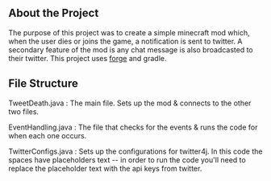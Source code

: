 ## About the Project
The purpose of this project was to create a simple minecraft mod which, when the user dies or joins the game, a notification is sent to twitter. A secondary feature of the mod is any chat message is also broadcasted to their twitter.
This project uses [forge](https://mcforge.readthedocs.io/en/1.16.x/gettingstarted/) and gradle.
## File Structure

TweetDeath.java :
The main file. Sets up the mod & connects to the other two files.

EventHandling.java :
The file that checks for the events & runs the code for when each one occurs.

TwitterConfigs.java :
Sets up the configurations for twitter4j. In this code the spaces have placeholders text -- in order to run the code you'll need to replace the placeholder text with the api keys from twitter.
